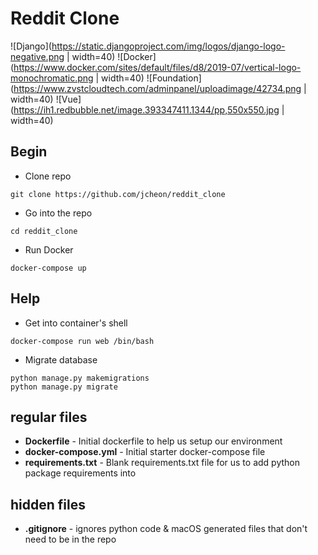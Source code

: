 
# Reddit Clone
![Django](https://static.djangoproject.com/img/logos/django-logo-negative.png | width=40) ![Docker](https://www.docker.com/sites/default/files/d8/2019-07/vertical-logo-monochromatic.png | width=40) ![Foundation](https://www.zvstcloudtech.com/adminpanel/uploadimage/42734.png | width=40)  ![Vue](https://ih1.redbubble.net/image.393347411.1344/pp,550x550.jpg | width=40)
## Begin
* Clone repo 
```
git clone https://github.com/jcheon/reddit_clone
```
* Go into the repo
```
cd reddit_clone
```
* Run Docker
```
docker-compose up
```

## Help
* Get into container's shell
```
docker-compose run web /bin/bash
```

* Migrate database
```
python manage.py makemigrations
python manage.py migrate
```


## regular files

* **Dockerfile** - Initial dockerfile to help us setup our environment
* **docker-compose.yml** - Initial starter docker-compose file
* **requirements.txt** - Blank requirements.txt file for us to add python package requirements into

## hidden files

* **.gitignore** - ignores python code & macOS generated files that don't need to be in the repo
